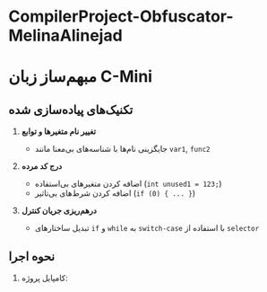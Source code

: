 # CompilerProject-Obfuscator-MelinaAlinejad
# مبهم‌ساز زبان C-Mini

## تکنیک‌های پیاده‌سازی شده
1. **تغییر نام متغیرها و توابع**  
   - جایگزینی نام‌ها با شناسه‌های بی‌معنا مانند `var1`, `func2`

2. **درج کد مرده**  
   - اضافه کردن متغیرهای بی‌استفاده (`int unused1 = 123;`)
   - اضافه کردن شرط‌های بی‌تاثیر (`if (0) { ... }`)

3. **درهم‌ریزی جریان کنترل**  
   - تبدیل ساختارهای `if` و `while` به `switch-case` با استفاده از `selector`

## نحوه اجرا
1. کامپایل پروژه:

